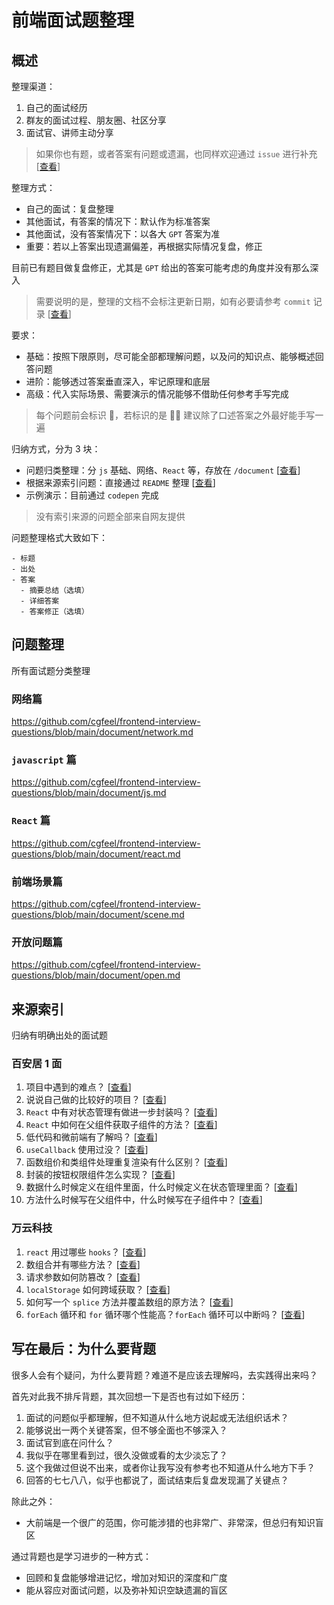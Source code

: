 # 前端面试题整理

## 概述

整理渠道：

1. 自己的面试经历
2. 群友的面试过程、朋友圈、社区分享
3. 面试官、讲师主动分享

> 如果你也有题，或者答案有问题或遗漏，也同样欢迎通过 `issue` 进行补充 [[查看](https://github.com/cgfeel/frontend-interview-questions/issues)]

整理方式：

- 自己的面试：复盘整理
- 其他面试，有答案的情况下：默认作为标准答案
- 其他面试，没有答案情况下：以各大 `GPT` 答案为准
- 重要：若以上答案出现遗漏偏差，再根据实际情况复盘，修正

目前已有题目做复盘修正，尤其是 `GPT` 给出的答案可能考虑的角度并没有那么深入

> 需要说明的是，整理的文档不会标注更新日期，如有必要请参考 `commit` 记录 [[查看](https://github.com/cgfeel/frontend-interview-questions/commits/main/)]

要求：

- 基础：按照下限原则，尽可能全部都理解问题，以及问的知识点、能够概述回答问题
- 进阶：能够透过答案垂直深入，牢记原理和底层
- 高级：代入实际场景、需要演示的情况能够不借助任何参考手写完成

> 每个问题前会标识 🔴，若标识的是 🧑‍💻 建议除了口述答案之外最好能手写一遍

归纳方式，分为 3 块：

- 问题归类整理：分 `js` 基础、网络、`React` 等，存放在 `/document` [[查看](#问题整理)]
- 根据来源索引问题：直接通过 `README` 整理 [[查看](#来源索引)]
- 示例演示：目前通过 `codepen` 完成

> 没有索引来源的问题全部来自网友提供

问题整理格式大致如下：

```
- 标题
- 出处
- 答案
  - 摘要总结（选填）
  - 详细答案
  - 答案修正（选填）
```

## 问题整理

所有面试题分类整理

### 网络篇

https://github.com/cgfeel/frontend-interview-questions/blob/main/document/network.md

### `javascript` 篇

https://github.com/cgfeel/frontend-interview-questions/blob/main/document/js.md

### `React` 篇

https://github.com/cgfeel/frontend-interview-questions/blob/main/document/react.md

### 前端场景篇

https://github.com/cgfeel/frontend-interview-questions/blob/main/document/scene.md

### 开放问题篇

https://github.com/cgfeel/frontend-interview-questions/blob/main/document/open.md

## 来源索引

归纳有明确出处的面试题

### 百安居 1 面

1. 项目中遇到的难点？ [[查看](https://github.com/cgfeel/frontend-interview-questions/blob/main/document/open.md#-%E9%A1%B9%E7%9B%AE%E4%B8%AD%E9%81%87%E5%88%B0%E7%9A%84%E9%9A%BE%E7%82%B9)]
2. 说说自己做的比较好的项目？ [[查看](https://github.com/cgfeel/frontend-interview-questions/blob/main/document/open.md#-%E8%AF%B4%E8%AF%B4%E8%87%AA%E5%B7%B1%E5%81%9A%E7%9A%84%E6%AF%94%E8%BE%83%E5%A5%BD%E7%9A%84%E9%A1%B9%E7%9B%AE)]
3. `React` 中有对状态管理有做进一步封装吗？ [[查看](https://github.com/cgfeel/frontend-interview-questions/blob/main/document/react.md#-react-%E4%B8%AD%E6%9C%89%E5%AF%B9%E7%8A%B6%E6%80%81%E7%AE%A1%E7%90%86%E6%9C%89%E5%81%9A%E8%BF%9B%E4%B8%80%E6%AD%A5%E5%B0%81%E8%A3%85%E5%90%97)]
4. `React` 中如何在父组件获取子组件的方法？ [[查看](https://github.com/cgfeel/frontend-interview-questions/blob/main/document/react.md#-react-%E4%B8%AD%E5%A6%82%E4%BD%95%E5%9C%A8%E7%88%B6%E7%BB%84%E4%BB%B6%E8%8E%B7%E5%8F%96%E5%AD%90%E7%BB%84%E4%BB%B6%E7%9A%84%E6%96%B9%E6%B3%95)]
5. 低代码和微前端有了解吗？ [[查看](https://github.com/cgfeel/frontend-interview-questions/blob/main/document/scene.md#-%E4%BD%8E%E4%BB%A3%E7%A0%81%E5%92%8C%E5%BE%AE%E5%89%8D%E7%AB%AF%E6%9C%89%E4%BA%86%E8%A7%A3%E5%90%97)]
6. `useCallback` 使用过没？ [[查看](https://github.com/cgfeel/frontend-interview-questions/blob/main/document/react.md#-usecallback-%E4%BD%BF%E7%94%A8%E8%BF%87%E6%B2%A1)]
7. 函数组价和类组件处理重复渲染有什么区别？ [[查看](https://github.com/cgfeel/frontend-interview-questions/blob/main/document/react.md#-%E5%87%BD%E6%95%B0%E7%BB%84%E4%BB%B7%E5%92%8C%E7%B1%BB%E7%BB%84%E4%BB%B6%E5%A4%84%E7%90%86%E9%87%8D%E5%A4%8D%E6%B8%B2%E6%9F%93%E6%9C%89%E4%BB%80%E4%B9%88%E5%8C%BA%E5%88%AB)]
8. 封装的按钮权限组件怎么实现？ [[查看](https://github.com/cgfeel/frontend-interview-questions/blob/main/document/react.md#-%E5%B0%81%E8%A3%85%E7%9A%84%E6%8C%89%E9%92%AE%E6%9D%83%E9%99%90%E7%BB%84%E4%BB%B6%E6%80%8E%E4%B9%88%E5%AE%9E%E7%8E%B0)]
9. 数据什么时候定义在组件里面，什么时候定义在状态管理里面？ [[查看](https://github.com/cgfeel/frontend-interview-questions/blob/main/document/react.md#-%E6%95%B0%E6%8D%AE%E4%BB%80%E4%B9%88%E6%97%B6%E5%80%99%E5%AE%9A%E4%B9%89%E5%9C%A8%E7%BB%84%E4%BB%B6%E9%87%8C%E9%9D%A2%E4%BB%80%E4%B9%88%E6%97%B6%E5%80%99%E5%AE%9A%E4%B9%89%E5%9C%A8%E7%8A%B6%E6%80%81%E7%AE%A1%E7%90%86%E9%87%8C%E9%9D%A2)]
10. 方法什么时候写在父组件中，什么时候写在子组件中？ [[查看](https://github.com/cgfeel/frontend-interview-questions/blob/main/document/react.md#-%E6%96%B9%E6%B3%95%E4%BB%80%E4%B9%88%E6%97%B6%E5%80%99%E5%86%99%E5%9C%A8%E7%88%B6%E7%BB%84%E4%BB%B6%E4%B8%AD%E4%BB%80%E4%B9%88%E6%97%B6%E5%80%99%E5%86%99%E5%9C%A8%E5%AD%90%E7%BB%84%E4%BB%B6%E4%B8%AD)]

### 万云科技

1. `react` 用过哪些 `hooks`？ [[查看](https://github.com/cgfeel/frontend-interview-questions/blob/main/document/react.md#-react-%E7%94%A8%E8%BF%87%E5%93%AA%E4%BA%9B-hooks)]
2. 数组合并有哪些方法？ [[查看](https://github.com/cgfeel/frontend-interview-questions/blob/main/document/js.md#-%E6%95%B0%E7%BB%84%E5%90%88%E5%B9%B6%E6%9C%89%E5%93%AA%E4%BA%9B%E6%96%B9%E6%B3%95)]
3. 请求参数如何防篡改？ [[查看](https://github.com/cgfeel/frontend-interview-questions/blob/main/document/js.md#-%E8%AF%B7%E6%B1%82%E5%8F%82%E6%95%B0%E5%A6%82%E4%BD%95%E9%98%B2%E7%AF%A1%E6%94%B9)]
4. `localStorage` 如何跨域获取？ [[查看](https://github.com/cgfeel/frontend-interview-questions/blob/main/document/js.md#-localstorage-%E5%A6%82%E4%BD%95%E8%B7%A8%E5%9F%9F%E8%8E%B7%E5%8F%96)]
5. 如何写一个 `splice` 方法并覆盖数组的原方法？ [[查看](https://github.com/cgfeel/frontend-interview-questions/blob/main/document/js.md#-%E5%A6%82%E4%BD%95%E5%86%99%E4%B8%80%E4%B8%AA-splice-%E6%96%B9%E6%B3%95%E5%B9%B6%E8%A6%86%E7%9B%96%E6%95%B0%E7%BB%84%E7%9A%84%E5%8E%9F%E6%96%B9%E6%B3%95)]
6. `forEach` 循环和 `for` 循环哪个性能高？`forEach` 循环可以中断吗？ [[查看](https://github.com/cgfeel/frontend-interview-questions/blob/main/document/js.md#-foreach-%E5%BE%AA%E7%8E%AF%E5%92%8C-for-%E5%BE%AA%E7%8E%AF%E5%93%AA%E4%B8%AA%E6%80%A7%E8%83%BD%E9%AB%98foreach-%E5%BE%AA%E7%8E%AF%E5%8F%AF%E4%BB%A5%E4%B8%AD%E6%96%AD%E5%90%97)]

## 写在最后：为什么要背题

很多人会有个疑问，为什么要背题？难道不是应该去理解吗，去实践得出来吗？

首先对此我不排斥背题，其次回想一下是否也有过如下经历：

1. 面试的问题似乎都理解，但不知道从什么地方说起或无法组织话术？
2. 能够说出一两个关键答案，但不够全面也不够深入？
3. 面试官到底在问什么？
4. 我似乎在哪里看到过，很久没做或看的太少淡忘了？
5. 这个我做过但说不出来，或者你让我写没有参考也不知道从什么地方下手？
6. 回答的七七八八，似乎也都说了，面试结束后复盘发现漏了关键点？

除此之外：

- 大前端是一个很广的范围，你可能涉猎的也非常广、非常深，但总归有知识盲区

通过背题也是学习进步的一种方式：

- 回顾和复盘能够增进记忆，增加对知识的深度和广度
- 能从容应对面试问题，以及弥补知识空缺遗漏的盲区
